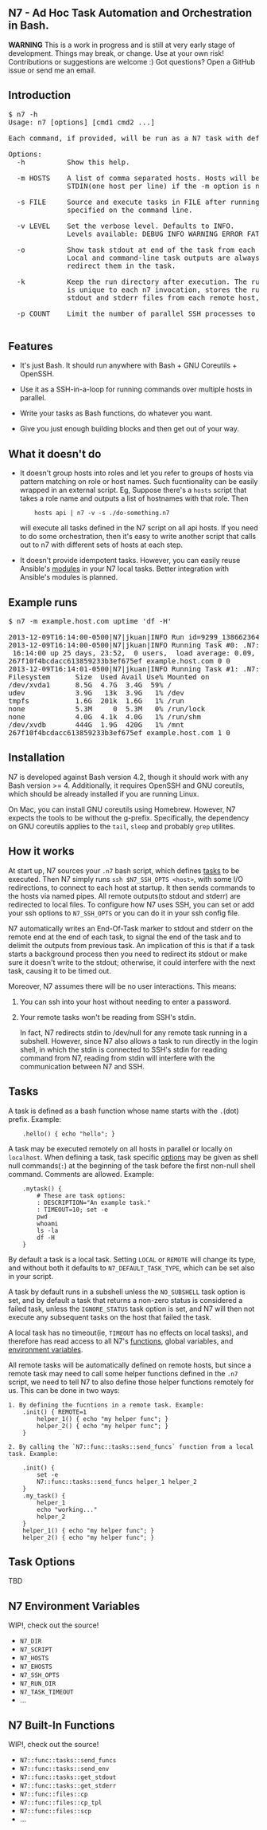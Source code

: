 N7 - Ad Hoc Task Automation and Orchestration in Bash.
-------------------------------------------------------
**WARNING**
This is a work in progress and is still at very early stage of development.
Things may break, or change. Use at your own risk! Contributions or suggestions
are welcome :) Got questions? Open a GitHub issue or send me an email.

Introduction
-------------

<pre>
$ n7 -h
Usage: n7 [options] [cmd1 cmd2 ...]

Each command, if provided, will be run as a N7 task with default task options.

Options:
  -h          Show this help. 

  -m HOSTS    A list of comma separated hosts. Hosts will be read from
              STDIN(one host per line) if the -m option is not specified.

  -s FILE     Source and execute tasks in FILE after running the commands
              specified on the command line.

  -v LEVEL    Set the verbose level. Defaults to INFO.
              Levels available: DEBUG INFO WARNING ERROR FATAL

  -o          Show task stdout at end of the task from each host.
              Local and command-line task outputs are always shown unless you
              redirect them in the task.

  -k          Keep the run directory after execution. The run directory, which
              is unique to each n7 invocation, stores the runtime files such as
              stdout and stderr files from each remote host, etc.

  -p COUNT    Limit the number of parallel SSH processes to COUNT at a time.
               
</pre>


Features
---------
  - It's just Bash. It should run anywhere with Bash + GNU Coreutils + OpenSSH.

  - Use it as a SSH-in-a-loop for running commands over multiple hosts in
    parallel.

  - Write your tasks as Bash functions, do whatever you want.

  - Give you just enough building blocks and then get out of your way.


What it doesn't do
-------------------
  - It doesn't group hosts into roles and let you refer to groups of hosts via
    pattern matching on role or host names. Such fucntionality can be easily
    wrapped in an external script. Eg, Suppose there's a `hosts` script that
    takes a role name and outputs a list of hostnames with that role. Then 

            hosts api | n7 -v -s ./do-something.n7

    will execute all tasks defined in the N7 script on all api hosts. If you
    need to do some orchestration, then it's easy to write another script that
    calls out to n7 with different sets of hosts at each step.

  - It doesn't provide idempotent tasks. However, you can easily reuse Ansible's
    [modules](http://ansibleworks.com/docs/modules.html) in your N7 local tasks.
    Better integration with Ansible's modules is planned.


Example runs
--------------

<pre>
$ n7 -m example.host.com uptime 'df -H'

2013-12-09T16:14:00-0500|N7|jkuan|INFO Run id=9299_1386623640 -- N7_DIR=/tmp/n7
2013-12-09T16:14:00-0500|N7|jkuan|INFO Running Task #0: .N7::cli_task::0 ...
 16:14:00 up 25 days, 23:52,  0 users,  load average: 0.09, 0.18, 0.18
267f10f4bcdacc613859233b3ef675ef example.host.com 0 0
2013-12-09T16:14:01-0500|N7|jkuan|INFO Running Task #1: .N7::cli_task::1 ...
Filesystem      Size  Used Avail Use% Mounted on
/dev/xvda1      8.5G  4.7G  3.4G  59% /
udev            3.9G   13k  3.9G   1% /dev
tmpfs           1.6G  201k  1.6G   1% /run
none            5.3M     0  5.3M   0% /run/lock
none            4.0G  4.1k  4.0G   1% /run/shm
/dev/xvdb       444G  1.9G  420G   1% /mnt
267f10f4bcdacc613859233b3ef675ef example.host.com 1 0
</pre>


Installation
-------------
N7 is developed against Bash version 4.2, though it should work with any Bash
version >= 4. Additionally, it requires OpenSSH and GNU coreutils, which should
be already installed if you are running Linux.

On Mac, you can install GNU coreutils using Homebrew. However, N7 expects the
tools to be without the g-prefix. Specifically, the dependency on GNU coreutils
applies to the `tail`, `sleep` and probably `grep` utilites.


How it works
-------------
At start up, N7 sources your `.n7` bash script, which defines [tasks](#tasks)
to be executed. Then N7 simply runs `ssh $N7_SSH_OPTS <host>`, with some I/O
redirections, to connect to each host at startup. It then sends commands to
the hosts via named pipes. All remote outputs(to stdout and stderr) are
redirected to local files. To configure how N7 uses SSH, you can set or add
your ssh options to `N7_SSH_OPTS` or you can do it in your ssh config file.

N7 automatically writes an End-Of-Task marker to stdout and stderr on the
remote end at the end of each task, to signal the end of the task and to
delimit the outputs from previous task. An implication of this is that if a
task starts a background process then you need to redirect its stdout or make
sure it doesn't write to the stdout; otherwise, it could interfere with the
next task, causing it to be timed out.

Moreover, N7 assumes there will be no user interactions. This means:

  1. You can ssh into your host without needing to enter a password.

  2. Your remote tasks won't be reading from SSH's stdin.

     In fact, N7 redirects stdin to /dev/null for any remote task
     running in a subshell. However, since N7 also allows a task to run
     directly in the login shell, in which the stdin is connected
     to SSH's stdin for reading command from N7, reading from stdin
     will interfere with the communication between N7 and SSH.


Tasks
------
A task is defined as a bash function whose name starts with the `.`(dot)
prefix. Example:

        .hello() { echo "hello"; }

A task may be executed remotely on all hosts in parallel or locally on
`localhost`. When defining a task, task specific [options](#task-options) may
be given as shell null commands(`:`) at the beginning of the task before
the first non-null shell command. Comments are allowed. Example:

        .mytask() {
            # These are task options:
            : DESCRIPTION="An example task."
            : TIMEOUT=10; set -e
            pwd
            whoami
            ls -la
            df -H            
        }

By default a task is a local task. Setting `LOCAL` or `REMOTE` will change its
type, and without both it defaults to `N7_DEFAULT_TASK_TYPE`, which can be set
also in your script. 

A task by default runs in a subshell unless the `NO_SUBSHELL` task option is set,
and by default a task that returns a non-zero status is considered a failed task,
unless the `IGNORE_STATUS` task option is set, and N7 will then not execute any
subsequent tasks on the host that failed the task.

A local task has no timeout(ie, `TIMEOUT` has no effects on local tasks), and
therefore has read access to all N7's [functions](#n7-built-in-functions),
global variables, and [environment variables](#n7-environment-variables).

All remote tasks will be automatically defined on remote hosts, but since a remote
task may need to call some helper functions defined in the `.n7` script, we need to
tell N7 to also define those helper functions remotely for us. This can be done in
two ways:

    1. By defining the fucntions in a remote task. Example:
        .init() { REMOTE=1
            helper_1() { echo "my helper func"; }  
            helper_2() { echo "my helper func"; }
        }

    2. By calling the `N7::func::tasks::send_funcs` function from a local task. Example:

        .init() {
            set -e
            N7::func::tasks::send_funcs helper_1 helper_2
        }
        .my_task() {
            helper_1
            echo "working..."
            helper_2
        }
        helper_1() { echo "my helper func"; }
        helper_2() { echo "my helper func"; }



Task Options
-------------
TBD


N7 Environment Variables
-------------------------
WIP!, check out the source!

 - `N7_DIR`
 - `N7_SCRIPT`
 - `N7_HOSTS`
 - `N7_EHOSTS`
 - `N7_SSH_OPTS`
 - `N7_RUN_DIR`
 - `N7_TASK_TIMEOUT`
 - ...


N7 Built-In Functions
----------------------
WIP!, check out the source!

 - `N7::func::tasks::send_funcs`
 - `N7::func::tasks::send_env`
 - `N7::func::tasks::get_stdout`
 - `N7::func::tasks::get_stderr`
 - `N7::func::files::cp`
 - `N7::func::files::cp_tpl`
 - `N7::func::files::scp`
 - ...



